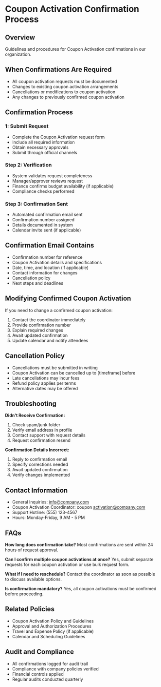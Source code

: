 # Coupon Activation Confirmation Process

## Overview
Guidelines and procedures for Coupon Activation confirmations in our organization.

## When Confirmations Are Required
- All coupon activation requests must be documented
- Changes to existing coupon activation arrangements
- Cancellations or modifications to coupon activation
- Any changes to previously confirmed coupon activation

## Confirmation Process

###  1: Submit Request
- Complete the Coupon Activation request form
- Include all required information
- Obtain necessary approvals
- Submit through official channels

### Step 2: Verification
- System validates request completeness
- Manager/approver reviews request
- Finance confirms budget availability (if applicable)
- Compliance checks performed

### Step 3: Confirmation Sent
- Automated confirmation email sent
- Confirmation number assigned
- Details documented in system
- Calendar invite sent (if applicable)

## Confirmation Email Contains
- Confirmation number for reference
- Coupon Activation details and specifications
- Date, time, and location (if applicable)
- Contact information for changes
- Cancellation policy
- Next steps and deadlines

## Modifying Confirmed Coupon Activation
If you need to change a confirmed coupon activation:
1. Contact the coordinator immediately
2. Provide confirmation number
3. Explain required changes
4. Await updated confirmation
5. Update calendar and notify attendees

## Cancellation Policy
- Cancellations must be submitted in writing
- Coupon Activation can be cancelled up to [timeframe] before
- Late cancellations may incur fees
- Refund policy applies per terms
- Alternative dates may be offered

## Troubleshooting

**Didn't Receive Confirmation:**
1. Check spam/junk folder
2. Verify email address in profile
3. Contact support with request details
4. Request confirmation resend

**Confirmation Details Incorrect:**
1. Reply to confirmation email
2. Specify corrections needed
3. Await updated confirmation
4. Verify changes implemented

## Contact Information
- General Inquiries: info@company.com
- Coupon Activation Coordinator: coupon activation@company.com
- Support Hotline: (555) 123-4567
- Hours: Monday-Friday, 9 AM - 5 PM

## FAQs

**How long does confirmation take?**
Most confirmations are sent within 24 hours of request approval.

**Can I confirm multiple coupon activations at once?**
Yes, submit separate requests for each coupon activation or use bulk request form.

**What if I need to reschedule?**
Contact the coordinator as soon as possible to discuss available options.

**Is confirmation mandatory?**
Yes, all coupon activations must be confirmed before proceeding.

## Related Policies
- Coupon Activation Policy and Guidelines
- Approval and Authorization Procedures
- Travel and Expense Policy (if applicable)
- Calendar and Scheduling Guidelines

## Audit and Compliance
- All confirmations logged for audit trail
- Compliance with company policies verified
- Financial controls applied
- Regular audits conducted quarterly

